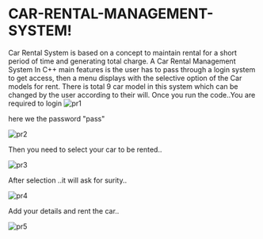 # CAR-RENTAL-MANAGEMENT-SYSTEM!
Car Rental System is based on a concept to maintain rental for a short period of time and generating total charge. A Car Rental Management System In C++ main features is the user has to pass through a login system to get access, then a menu displays with the selective option of the Car models for rent. There is total 9 car model in this system which can be changed by the user according to their will. Once you run the code..You are required to login
![pr1](https://user-images.githubusercontent.com/107062835/177008170-2cf4d59a-330d-4d3a-a77e-0fc9132c8a16.jpeg)

here we the password "pass"

![pr2](https://user-images.githubusercontent.com/107062835/177008482-88cd80f7-93fe-42ed-8a0d-5a37b0b1a76c.jpeg)

Then you need to select your car to be rented..

![pr3](https://user-images.githubusercontent.com/107062835/177008492-1d2defaa-d283-40d6-87b0-b90e8cee57f4.jpeg)

After selection ..it will ask for surity..

![pr4](https://user-images.githubusercontent.com/107062835/177008515-5407b284-39de-42cf-a0c4-dc98fc8f00f2.jpeg)

Add your details and rent the car..

![pr5](https://user-images.githubusercontent.com/107062835/177008528-15a002ad-cb62-4ce4-83a2-418a36a4e235.jpeg)


